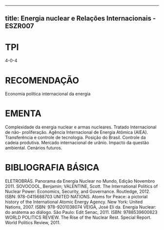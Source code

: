 
---
title: Energia nuclear e Relações Internacionais - ESZR007 
---

# TPI

4-0-4

# RECOMENDAÇÃO

Economia política internacional da energia

# EMENTA

Complexidade da energia nuclear e armas nucleares. Tratado Internacional de não- proliferação. Agência Internacional de Energia Atômica (AIEA). Transferência e controle de tecnologia. Posição do Brasil. Controle da cadeia produtiva. Mercado internacional de urânio. Impacto da questão ambiental. Cenários futuros.

# BIBLIOGRAFIA BÁSICA

ELETROBRÁS. Panorama da Energia Nuclear no Mundo, Edição Novembro 2011.
SOVOCOOL, Benjamin; VALENTINE, Scott. The International Politics of Nuclear Power: Economics, Security, and Governance. Routledge, 2012. ISBN: 978-0415688703
UNITED NATIONS. Atoms for Peace: a pictorial history of the International Atomic Energy Agency. New York: United Nations, 2007. ISBN: 978-9201038074
VEIGA, José Eli da. Energia Nuclear: do anátema ao diálogo. São Paulo: Edit Senac, 2011. ISBN: 9788539600823
WORLD POLITICS REVIEW. The Rise of the Nuclear Rest. Special Report. World Politics Review, 2011.
        